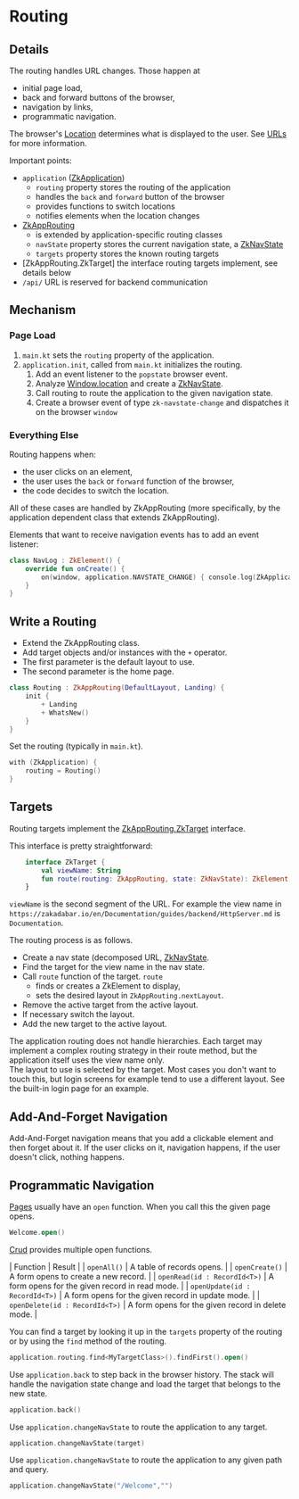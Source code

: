 # Routing

## Details

The routing handles URL changes. Those happen at

* initial page load,
* back and forward buttons of the browser,
* navigation by links,
* programmatic navigation.

The browser's [Location](https://developer.mozilla.org/en-US/docs/Web/API/Location) determines what is displayed to the
user. See [URLs](../../common/URLs.md) for more information.

Important points:

* `application` ([ZkApplication](/src/jsMain/kotlin/zakadabar/stack/frontend/application/ZkApplication.kt))
   * `routing` property stores the routing of the application
   * handles the `back` and `forward` button of the browser
   * provides functions to switch locations
   * notifies elements when the location changes
* [ZkAppRouting](/src/jsMain/kotlin/zakadabar/stack/frontend/application/ZkAppRouting.kt)
   * is extended by application-specific routing classes
   * `navState` property stores the current navigation state, a [ZkNavState](/src/jsMain/kotlin/zakadabar/stack/frontend/application/ZkNavState.kt)
   * `targets` property stores the known routing targets
* [ZkAppRouting.ZkTarget] the interface routing targets implement, see details below
* `/api/` URL is reserved for backend communication    

## Mechanism

### Page Load

1. `main.kt` sets the `routing` property of the application.
1. `application.init`, called from `main.kt` initializes the routing.
    1. Add an event listener to the `popstate` browser event.
    1. Analyze [Window.location](https://developer.mozilla.org/en-US/docs/Web/API/Location) and create a
       [ZkNavState](/src/jsMain/kotlin/zakadabar/stack/frontend/application/ZkNavState.kt).
    1. Call routing to route the application to the given navigation state.
    1. Create a browser event of type `zk-navstate-change` and dispatches it on the browser `window`

### Everything Else

Routing happens when:

* the user clicks on an element,
* the user uses the `back` or `forward` function of the browser,
* the code decides to switch the location.

All of these cases are handled by ZkAppRouting (more specifically, by the application dependent class that extends ZkAppRouting).

Elements that want to receive navigation events has to add an event listener:

```kotlin
class NavLog : ZkElement() {
    override fun onCreate() {
        on(window, application.NAVSTATE_CHANGE) { console.log(ZkApplication.routing.navState) }
    }
}
```

## Write a Routing

* Extend the ZkAppRouting class.
* Add target objects and/or instances with the `+` operator.
* The first parameter is the default layout to use.
* The second parameter is the home page.

```kotlin
class Routing : ZkAppRouting(DefaultLayout, Landing) {
    init {
        + Landing
        + WhatsNew()
    }
}
```

Set the routing (typically in `main.kt`).

```kotlin
with (ZkApplication) {
    routing = Routing()
}
```

## Targets

Routing targets implement the [ZkAppRouting.ZkTarget](/src/jsMain/kotlin/zakadabar/stack/frontend/application/ZkAppRouting.kt) interface.

This interface is pretty straightforward:

```kotlin
    interface ZkTarget {
        val viewName: String
        fun route(routing: ZkAppRouting, state: ZkNavState): ZkElement
    }
```

`viewName` is the second segment of the URL. For example the view name in
`https://zakadabar.io/en/Documentation/guides/backend/HttpServer.md` is `Documentation`.

The routing process is as follows.

* Create a nav state (decomposed URL, [ZkNavState](/src/jsMain/kotlin/zakadabar/stack/frontend/application/ZkNavState.kt).
* Find the target for the view name in the nav state.
* Call `route` function of the target. `route`
    * finds or creates a ZkElement to display,
    * sets the desired layout in `ZkAppRouting.nextLayout`.
* Remove the active target from the active layout.    
* If necessary switch the layout.
* Add the new target to the active layout.

<div data-zk-enrich="Note" data-zk-flavour="Success" data-zk-title="No Hierarchy">
The application routing does not handle hierarchies. Each target may implement
a complex routing strategy in their route method, but the application itself uses
the view name only.
</div>

<div data-zk-enrich="Note" data-zk-flavour="Info" data-zk-title="Layout">
The layout to use is selected by the target. Most cases you don't want to touch this,
but login screens for example tend to use a different layout. See the built-in login page
for an example.
</div>

## Add-And-Forget Navigation

Add-And-Forget navigation means that you add a clickable element and then forget about it. If the user clicks on it,
navigation happens, if the user doesn't click, nothing happens.



## Programmatic Navigation

[Pages](../builtin/Pages.md) usually have an `open` function. When you call this the
given page opens.

```kotlin
Welcome.open()
```

[Crud](../builtin/Crud.md) provides multiple open functions.

| Function | Result |
| `openAll()` | A table of records opens. |
| `openCreate()` | A form opens to create a new record. |
| `openRead(id : RecordId<T>)` | A form opens for the given record in read mode. |
| `openUpdate(id : RecordId<T>)` | A form opens for the given record in update mode. |
| `openDelete(id : RecordId<T>)` | A form opens for the given record in delete mode. |

You can find a target by looking it up in the `targets` property of the routing or
by using the `find` method of the routing.

```kotlin
application.routing.find<MyTargetClass>().findFirst().open()
```

Use `application.back` to step back in the browser history. The stack will handle the navigation state
change and load the target that belongs to the new state.

```kotlin
application.back()
```

Use `application.changeNavState` to route the application to any target.

```kotlin
application.changeNavState(target)
```

Use `application.changeNavState` to route the application to any given path and query.

```kotlin
application.changeNavState("/Welcome","")
```
